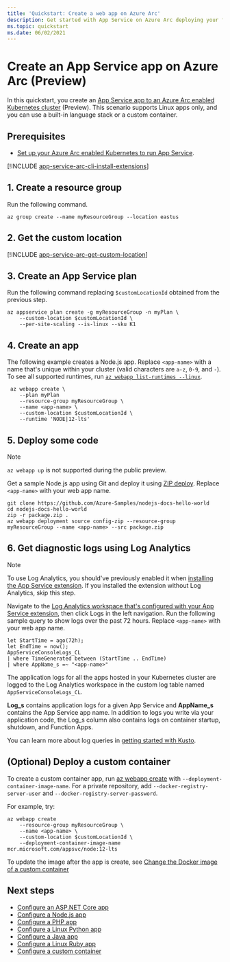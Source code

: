 ```yaml
---
title: 'Quickstart: Create a web app on Azure Arc'
description: Get started with App Service on Azure Arc deploying your first web app.
ms.topic: quickstart
ms.date: 06/02/2021
---
```


# Create an App Service app on Azure Arc (Preview)

In this quickstart, you create an [App Service app to an Azure Arc enabled Kubernetes cluster](overview-arc-integration.md) (Preview). This scenario supports Linux apps only, and you can use a built-in language stack or a custom container.

## Prerequisites

- [Set up your Azure Arc enabled Kubernetes to run App Service](manage-create-arc-environment.md).

[!INCLUDE [app-service-arc-cli-install-extensions](../../includes/app-service-arc-cli-install-extensions.md)]

## 1. Create a resource group

Run the following command.

```azurecli-interactive
az group create --name myResourceGroup --location eastus 
```

## 2. Get the custom location

[!INCLUDE [app-service-arc-get-custom-location](../../includes/app-service-arc-get-custom-location.md)]


## 3. Create an App Service plan

Run the following command replacing `$customLocationId` obtained from the previous step.

```azurecli-interactive
az appservice plan create -g myResourceGroup -n myPlan \
    --custom-location $customLocationId \
    --per-site-scaling --is-linux --sku K1
``` 

## 4. Create an app

The following example creates a Node.js app. Replace `<app-name>` with a name that's unique within your cluster (valid characters are `a-z`, `0-9`, and `-`). To see all supported runtimes, run [`az webapp list-runtimes --linux`](/cli/azure/webapp).

```azurecli-interactive
 az webapp create \
    --plan myPlan
    --resource-group myResourceGroup \
    --name <app-name> \
    --custom-location $customLocationId \
    --runtime 'NODE|12-lts'
```

## 5. Deploy some code

> [!NOTE]
> `az webapp up` is not supported during the public preview.

Get a sample Node.js app using Git and deploy it using [ZIP deploy](deploy-zip.md). Replace `<app-name>` with your web app name.

```azurecli-interactive
git clone https://github.com/Azure-Samples/nodejs-docs-hello-world
cd nodejs-docs-hello-world
zip -r package.zip .
az webapp deployment source config-zip --resource-group myResourceGroup --name <app-name> --src package.zip
```

## 6. Get diagnostic logs using Log Analytics

> [!NOTE]
> To use Log Analytics, you should've previously enabled it when [installing the App Service extension](manage-create-arc-environment.md#install-the-app-service-extension). If you installed the extension without Log Analytics, skip this step.

Navigate to the [Log Analytics workspace that's configured with your App Service extension](manage-create-arc-environment.md#install-the-app-service-extension), then click Logs in the left navigation. Run the following sample query to show logs over the past 72 hours. Replace `<app-name>` with your web app name. 

```kusto
let StartTime = ago(72h);
let EndTime = now();
AppServiceConsoleLogs_CL
| where TimeGenerated between (StartTime .. EndTime)
| where AppName_s =~ "<app-name>"
```

The application logs for all the apps hosted in your Kubernetes cluster are logged to the Log Analytics workspace in the custom log table named `AppServiceConsoleLogs_CL`. 

**Log_s** contains application logs for a given App Service and **AppName_s** contains the App Service app name. In addition to logs you write via your application code, the Log_s column also contains logs on container startup, shutdown, and Function Apps.

You can learn more about log queries in [getting started with Kusto](../azure-monitor/logs/get-started-queries.md).

## (Optional) Deploy a custom container

To create a custom container app, run [az webapp create](/cli/azure/webapp#az_webapp_create) with `--deployment-container-image-name`. For a private repository, add `--docker-registry-server-user` and `--docker-registry-server-password`.

For example, try:

```azurecli-interactive
az webapp create 
    --resource-group myResourceGroup \
    --name <app-name> \
    --custom-location $customLocationId \
    --deployment-container-image-name mcr.microsoft.com/appsvc/node:12-lts
```

<!-- `TODO: currently gets an error but the app is successfully created: "Error occurred in request., RetryError: HTTPSConnectionPool(host='management.azure.com', port=443): Max retries exceeded with url: /subscriptions/62f3ac8c-ca8d-407b-abd8-04c5496b2221/resourceGroups/myResourceGroup/providers/Microsoft.Web/sites/cephalin-arctest4/config/appsettings?api-version=2020-12-01 (Caused by ResponseError('too many 500 error responses',))"` -->

To update the image after the app is create, see [Change the Docker image of a custom container](configure-custom-container.md?pivots=container-linux#change-the-docker-image-of-a-custom-container)

## Next steps

- [Configure an ASP.NET Core app](configure-language-dotnetcore.md?pivots=platform-linux)
- [Configure a Node.js app](configure-language-nodejs.md?pivots=platform-linux)
- [Configure a PHP app](configure-language-php.md?pivots=platform-linux)
- [Configure a Linux Python app](configure-language-python.md)
- [Configure a Java app](configure-language-java.md?pivots=platform-linux)
- [Configure a Linux Ruby app](configure-language-ruby.md)
- [Configure a custom container](configure-custom-container.md?pivots=container-linux)
